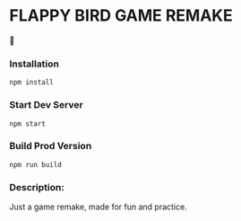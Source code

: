 # FLAPPY BIRD GAME REMAKE

:rocket:


### Installation

```
npm install
```

### Start Dev Server

```
npm start
```

### Build Prod Version

```
npm run build
```

### Description:
Just a game remake, made for fun and practice.
